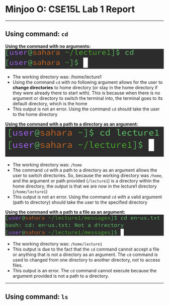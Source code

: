 # Minjoo O: CSE15L Lab 1 Report
---
## Using command: `cd`

**Using the command with no arguments:** \
![Image](no-arg.png) 
* The working directory was: /home/lecture1
* Using the command `cd` with no following argument allows for the user to **change directories** to home directory (or stay in the home directory if they were already there to start with). This is because when there is no argument or directory to switch the terminal into, the terminal goes to its default directory, which is the home
* This output is not an error. Using the command `cd` should take the user to the home directory
  
**Using the command with a path to a directory as an argument:** \
![Image](path-to-directory.png) 
* The working directory was: `/home`
* The command `cd` with a path to a directory as an argument allows the user to switch directories. So, because the working directory was `/home`, and the argument or path provided (`/lecture1`) is a directory within the home directory, the output is that we are now in the lecture1 directory (`/home/lecture1`)
* This output is not an error. Using the command `cd` with a valid argument (path to directory) should take the user to the specified directory 
  
**Using the command with a path to a file as an argument:** \
![Image](file-path.png)
* The working directory was: `/home/lecture1`
* This output is due to the fact that the `cd` command cannot accept a file or anything that is not a directory as an argument. The `cd` command is used to changed from one directory to another directory, not to access files.
* This output is an error. The `cd` command cannot execute because the argument provided is not a path to a directory.
  
---

## Using command: `ls`
